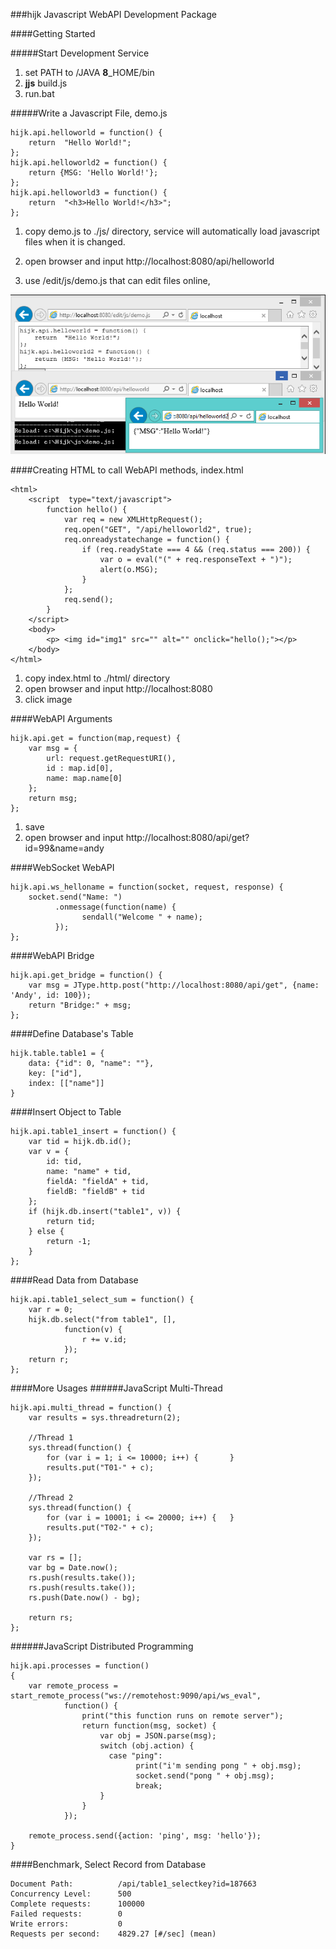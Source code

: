 ###hijk Javascript WebAPI Development Package

####Getting Started

#####Start Development Service

1. set PATH to /JAVA **8**_HOME/bin
2. **jjs** build.js
3. run.bat

 
#####Write a Javascript File, demo.js

```
hijk.api.helloworld = function() {
    return  "Hello World!";
};
hijk.api.helloworld2 = function() {
    return {MSG: 'Hello World!'};
};
hijk.api.helloworld3 = function() {
    return  "<h3>Hello World!</h3>";
};
```

1. copy demo.js to ./js/ directory, service will automatically load javascript files when it is changed.

2. open browser and input http://localhost:8080/api/helloworld

3. use /edit/js/demo.js that can edit files online, 

![PIC](https://github.com/iboxdb/hijk/raw/master/html/images/HIJK.png)


####Creating HTML to call WebAPI methods, index.html

```
<html> 
    <script  type="text/javascript">
        function hello() {
            var req = new XMLHttpRequest();
            req.open("GET", "/api/helloworld2", true);
            req.onreadystatechange = function() {
                if (req.readyState === 4 && (req.status === 200)) {
                    var o = eval("(" + req.responseText + ")");
                    alert(o.MSG);
                }
            };
            req.send();
        }
    </script>
    <body>
        <p> <img id="img1" src="" alt="" onclick="hello();"></p>
    </body>
</html>

```

1. copy index.html to ./html/ directory
2. open browser and input http://localhost:8080
3. click image

 
####WebAPI Arguments

```
hijk.api.get = function(map,request) {
    var msg = {
        url: request.getRequestURI(),
        id : map.id[0],
        name: map.name[0] 
    };
    return msg;
};
```

1. save
2. open browser and input http://localhost:8080/api/get?id=99&name=andy


####WebSocket WebAPI

```
hijk.api.ws_helloname = function(socket, request, response) {
    socket.send("Name: ")
          .onmessage(function(name) { 
                sendall("Welcome " + name); 
          });
};
```


####WebAPI Bridge

```
hijk.api.get_bridge = function() {
    var msg = JType.http.post("http://localhost:8080/api/get", {name: 'Andy', id: 100});
    return "Bridge:" + msg;
};
```


####Define Database's Table

```
hijk.table.table1 = {
    data: {"id": 0, "name": ""},
    key: ["id"],
    index: [["name"]]
}
```

####Insert Object to Table

```
hijk.api.table1_insert = function() {
    var tid = hijk.db.id();
    var v = {
        id: tid,
        name: "name" + tid,
        fieldA: "fieldA" + tid,
        fieldB: "fieldB" + tid
    };
    if (hijk.db.insert("table1", v)) {
        return tid;
    } else {
        return -1;
    }
};
```

####Read Data from Database

```
hijk.api.table1_select_sum = function() {
    var r = 0;
    hijk.db.select("from table1", [],
            function(v) {
                r += v.id; 
            });
    return r;
};
```

####More Usages
######JavaScript Multi-Thread

```
hijk.api.multi_thread = function() {
    var results = sys.threadreturn(2);

    //Thread 1
    sys.thread(function() {
        for (var i = 1; i <= 10000; i++) {       }
        results.put("T01-" + c);
    });

    //Thread 2
    sys.thread(function() { 
        for (var i = 10001; i <= 20000; i++) {   }
        results.put("T02-" + c);
    });

    var rs = [];
    var bg = Date.now();
    rs.push(results.take());
    rs.push(results.take());
    rs.push(Date.now() - bg);

    return rs;
};
```

######JavaScript Distributed Programming

```
hijk.api.processes = function()
{
    var remote_process = start_remote_process("ws://remotehost:9090/api/ws_eval",
            function() {
                print("this function runs on remote server");
                return function(msg, socket) {
                    var obj = JSON.parse(msg);
                    switch (obj.action) {
                      case "ping":
                            print("i'm sending pong " + obj.msg);
                            socket.send("pong " + obj.msg);
                            break;
                    }
                }
            });
            
    remote_process.send({action: 'ping', msg: 'hello'});        
}            
```

####Benchmark, Select Record from Database

```
Document Path:          /api/table1_selectkey?id=187663
Concurrency Level:      500
Complete requests:      100000
Failed requests:        0
Write errors:           0
Requests per second:    4829.27 [#/sec] (mean)
```



